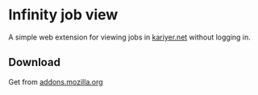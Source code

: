# Infinity job view
A simple web extension for viewing jobs in <a href="https://www.kariyer.net">kariyer.net</a> without logging in.
## Download
Get from <a href="https://addons.mozilla.org/firefox/addon/infinity_job_view/">addons.mozilla.org</a>